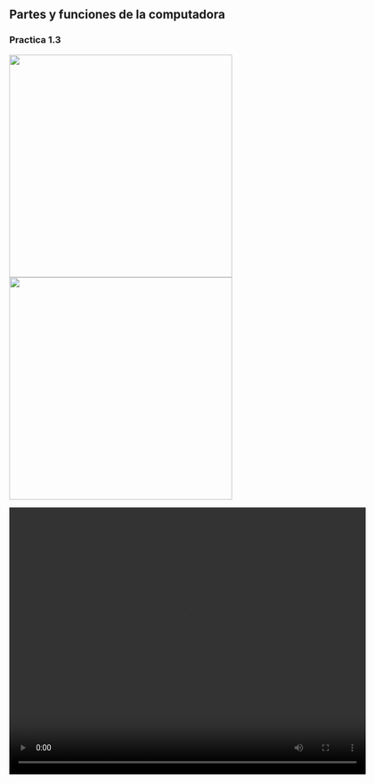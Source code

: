 ## Partes y funciones de la computadora

### Practica 1.3
<img src="Imagenes/6(1).jpg" height="400">
<img src="Imagenes/7(1).jpg" height="400">

<video src="Videos/rata.mp4" width="640" height="480"></video>
